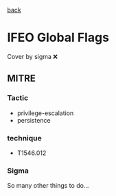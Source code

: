 [back](../index.md)
# IFEO Global Flags
Cover by sigma :x: 

## MITRE
### Tactic
  - privilege-escalation
  - persistence

### technique
  - T1546.012

### Sigma

 So many other things to do...